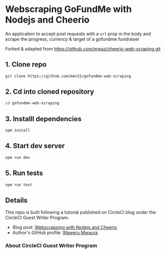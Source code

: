 # Webscraping GoFundMe with Nodejs and Cheerio

An application to accept post requests with a `url` prop in the body and scrape the progress, currency & target of a gofundme fundraiser

Forked & adapted from https://github.com/mwaz/cheerio-web-scraping.git 

## 1. Clone repo

```bash
git clone https://github.com/m4v15/gofundme-web-scraping
```
## 2. Cd into cloned repository 
```bash
cd gofundme-web-scraping
```

## 3. Installl dependencies 
```bash
npm install
```
## 4. Start dev server

```bash
npm run dev
```

## 5. Run tests

```bash
npm run test
```

## Details

This repo is built following a tutorial published on CircleCI blog under the CircleCI Guest Writer Program.

-   Blog post: [ Webscrapping with Nodejs and Cheerio ][blog]
-   Author's GitHub profile: [Waweru Mwaura][author]

### About CircleCI Guest Writer Program

[blog]: https://circleci.com/blog/webscrapping-with-nodejs-and-cheerio
[author]: https://github.com/mwaz
